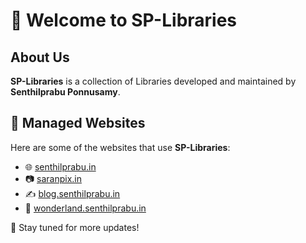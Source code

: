 # 👋 Welcome to SP-Libraries

## About Us

**SP-Libraries** is a collection of Libraries developed and maintained by **Senthilprabu Ponnusamy**.

## 🚀 Managed Websites

Here are some of the websites that use **SP-Libraries**:

- 🌐 [senthilprabu.in](https://www.senthilprabu.in/)
- 📷 [saranpix.in](https://www.saranpix.in/)
- ✍️ [blog.senthilprabu.in](https://blog.senthilprabu.in/)
- 🏰 [wonderland.senthilprabu.in](https://wonderland.senthilprabu.in/)

📌 Stay tuned for more updates!
